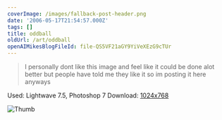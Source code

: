 ```yaml
---
coverImage: /images/fallback-post-header.png
date: '2006-05-17T21:54:57.000Z'
tags: []
title: oddball
oldUrl: /art/oddball
openAIMikesBlogFileId: file-QS5VF21aGY9YiVeXEzG9cTUr
---
```


> I personally dont like this image and feel like it could be done alot better but people have told me they like it so im posting it here anyways

Used: Lightwave 7.5, Photoshop 7
Download: [1024x768](https://www.mikecann.co.uk/Images/Art-Full/oddball.jpg)

![Thumb](https://www.mikecann.co.uk/Images/Art-Thumbs/oddball.gif "Thumb")
